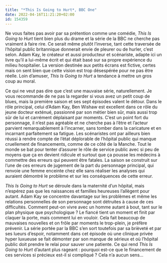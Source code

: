 ```yaml
---
title: "*This Is Going to Hurt*, BBC One"
date: 2022-04-16T11:21:20+02:00
id: 154359 
---
```


Ne vous faites pas avoir par sa prétention comme une comédie, *This Is Going to Hurt* tient bien plus du drame et la série de la BBC ne cherche pas vraiment à faire rire. Ce serait même plutôt l’inverse, tant cette traversée de l’hôpital public britannique donnerait envie de pleurer ou de hurler, c’est selon. Adam Kay, le créateur et aussi producteur et scénariste, adapte ici un livre qu’il a lui-même écrit et qui était basé sur sa propre expérience du milieu hospitalier. La version destinée aux petits écrans est fictive, certes mais on sent bien que cette vision est trop désespérée pour ne pas être réelle. Loin d’amuser, *This Is Going to Hurt* a tendance à mettre un gros coup au moral.

Ce qui ne veut pas dire que c’est une mauvaise série, naturellement. Je vous recommande de ne pas la regarder si vous avez un petit coup de blues, mais la première saison et ses sept épisodes valent le détour. Dans le rôle principal, celui d’Adam Kay, Ben Wishaw est excellent dans ce rôle du jeune docteur exténué, passionné par son métier bien sûr, mais aussi trop sûr de lui et carrément déplaisant par moments. C’est un point fort du personnage, il n’est pas agréable et ne cherche pas à l’être et l’acteur parvient remarquablement à l’incarner, sans tomber dans la caricature et en incarnant parfaitement sa fatigue. Les scénaristes ont par ailleurs bien réussi à rendre compte de l’état déplorable de l’hôpital public qui manque cruellement de financements, comme de ce côté de la Manche. Tout le monde se bat pour tenter d’assurer le rôle de service public avec si peu de moyens que ça en devient ridicule et surtout que ça pousse les médecins à commettre des erreurs qui peuvent être fatales. La saison se construit sur l’une de ces erreurs de jugement de la part du personnage principal, qui renvoie une femme enceinte chez elle sans réaliser les analyses qui auraient démontré le problème et sur les conséquences de cette erreur. 

*This Is Going to Hurt* se déroule dans la maternité d’un hôpital, mais n’espérez pas que les naissances et familles heureuses l’allègent pour autant. Adam Kay se concentre davantage sur les problèmes et même les relations personnelles de son personnage sont détruites à cause de ces difficultés. Comment peut-on vivre avec un homme autant à bout, tant sur le plan physique que psychologique ? Le fiancé tient un moment et finit par claquer la porte, mais comment lui en vouloir. Cela fait beaucoup de mauvaises nouvelles et on frôle par moments le trop-plein, je préfère prévenir. La série portée par la BBC s’en sort toutefois par sa brièveté et par ses lueurs d’espoir, notamment dans cet épisode où une clinique privée hyper luxueuse se fait démonter par son manque de sérieux et où l’hôpital public doit prendre le relai pour sauver une patiente. Ce qui rend *This Is Going to Hurt* d’autant plus rageant : pourquoi est-ce que le financement de ces services si précieux est-il si compliqué ? Cela n’a aucun sens… 

